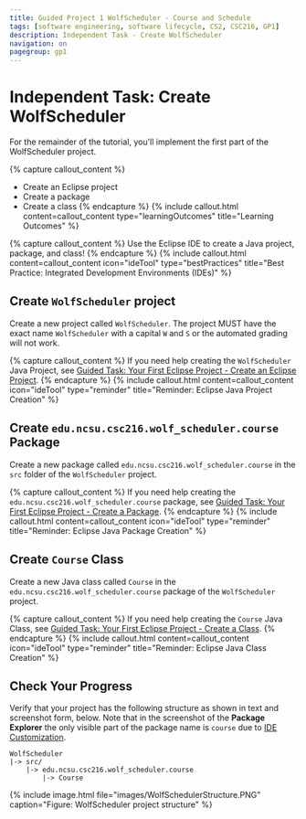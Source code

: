 ```yaml
---
title: Guided Project 1 WolfScheduler - Course and Schedule
tags: [software engineering, software lifecycle, CS2, CSC216, GP1]
description: Independent Task - Create WolfScheduler
navigation: on
pagegroup: gp1
---
```


# Independent Task: Create WolfScheduler
For the remainder of the tutorial, you'll implement the first part of the WolfScheduler project.

{% capture callout_content %}
  * Create an Eclipse project
  * Create a package
  * Create a class
{% endcapture %}
{% include callout.html content=callout_content type="learningOutcomes" title="Learning Outcomes" %}
  
{% capture callout_content %}
Use the Eclipse IDE to create a Java project, package, and class!
{% endcapture %}
{% include callout.html content=callout_content icon="ideTool" type="bestPractices" title="Best Practice: Integrated Development Environments (IDEs)" %}


## Create `WolfScheduler` project
Create a new project called `WolfScheduler`.  The project MUST have the exact name `WolfScheduler` with a capital `W` and `S` or the automated grading will not work.

{% capture callout_content %}
If you need help creating the `WolfScheduler` Java Project, see [Guided Task: Your First Eclipse Project - Create an Eclipse Project](gp1-eclipse-intro#create-an-eclipse-project).
{% endcapture %}
{% include callout.html content=callout_content icon="ideTool" type="reminder" title="Reminder: Eclipse Java Project Creation" %}


## Create `edu.ncsu.csc216.wolf_scheduler.course` Package
Create a new package called `edu.ncsu.csc216.wolf_scheduler.course` in the `src` folder of the `WolfScheduler` project.

{% capture callout_content %}
If you need help creating the `edu.ncsu.csc216.wolf_scheduler.course` package, see [Guided Task: Your First Eclipse Project - Create a Package](gp1-eclipse-intro#create-a-package).
{% endcapture %}
{% include callout.html content=callout_content icon="ideTool" type="reminder" title="Reminder: Eclipse Java Package Creation" %}


## Create `Course` Class
Create a new Java class called `Course` in the `edu.ncsu.csc216.wolf_scheduler.course` package of the `WolfScheduler` project.

{% capture callout_content %}
If you need help creating the `Course` Java Class, see [Guided Task: Your First Eclipse Project - Create a Class](gp1-eclipse-intro#create-a-class).
{% endcapture %}
{% include callout.html content=callout_content icon="ideTool" type="reminder" title="Reminder: Eclipse Java Class Creation" %}


## Check Your Progress
Verify that your project has the following structure as shown in text and screenshot form, below.  Note that in the screenshot of the **Package Explorer** the only visible part of the package name is `course` due to [IDE Customization](gp1-eclipse-intro#best-practice-ide-customization).

    WolfScheduler
    |-> src/
        |-> edu.ncsu.csc216.wolf_scheduler.course
            |-> Course
    
    
{% include image.html file="images/WolfSchedulerStructure.PNG" caption="Figure: WolfScheduler project structure" %} 

